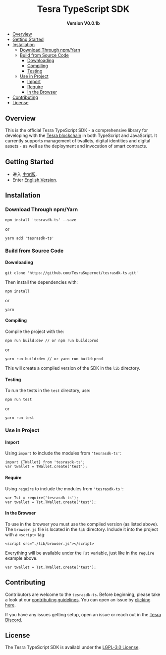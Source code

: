 
<h1 align="center">Tesra TypeScript SDK </h1>
<h4 align="center">Version V0.0.1b </h4>

- [Overview](#overview)
- [Getting Started](#getting-started)
- [Installation](#installation)
  - [Download Through npm/Yarn](#download-through-npmyarn)
  - [Build from Source Code](#build-from-source-code)
    - [Downloading](#downloading)
    - [Compiling](#compiling)
    - [Testing](#testing)
  - [Use in Project](#use-in-project)
    - [Import](#import)
    - [Require](#require)
    - [In the Browser](#in-the-browser)
- [Contributing](#contributing)
- [License](#license)

## Overview

This is the official Tesra TypeScript SDK - a comprehensive library for developing with the [Tesra blockchain](https://www.tesra.me) in both TypeScript and JavaScript. It currently supports management of twallets, digital identities and digital assets - as well as the deployment and invocation of smart contracts.

## Getting Started

* 进入 [中文版](https://TesraSupernet.github.io/documentation/tesra_ts_sdk_zh.html).
* Enter [English Version](https://TesraSupernet.github.io/documentation/tesra_ts_sdk_en.html).

## Installation

### Download Through npm/Yarn

````
npm install 'tesrasdk-ts' --save
````

or

```
yarn add 'tesrasdk-ts'
```

### Build from Source Code

#### Downloading

```
git clone 'https://github.com/TesraSupernet/tesrasdk-ts.git'
```

Then install the dependencies with:

```
npm install
```

or

```
yarn
```

#### Compiling

Compile the project with the:

````
npm run build:dev // or npm run build:prod
````

or

```
yarn run build:dev // or yarn run build:prod
```

This will create a compiled version of the SDK in the `lib` directory.

#### Testing

To run the tests in the `test` directory, use:

```
npm run test
```

or

```
yarn run test
```

### Use in Project

#### Import

Using `import` to include the modules from `'tesrasdk-ts'`:

```
import {TWallet} from 'tesrasdk-ts';
var twallet = TWallet.create('test');
```

#### Require

Using `require` to include the modules from `'tesrasdk-ts'`:

````
var Tst = require('tesrasdk-ts');
var twallet = Tst.TWallet.create('test');
````

#### In the Browser

To use in the browser you must use the compiled version (as listed above).
The `browser.js` file is located in the `lib` directory.
Include it into the project with a `<script>` tag:

````
<script src="./lib/browser.js"></script>
````

Everything will be available under the `Tst` variable, just like in the `require` example above.

```
var twallet = Tst.TWallet.create('test');
```

## Contributing

Contributors are welcome to the `tesrasdk-ts`. Before beginning, please take a look at our [contributing guidelines](CONTRIBUTING.md). You can open an issue by [clicking here](https://github.com/TesraSupernet/tesrasdk-ts/issues/new).

If you have any issues getting setup, open an issue or reach out in the [Tesra Discord](https://discordapp.com/invite/4TQujHj).

## License

The Tesra TypeScript SDK is availabl under the [LGPL-3.0 License](LICENSE).
